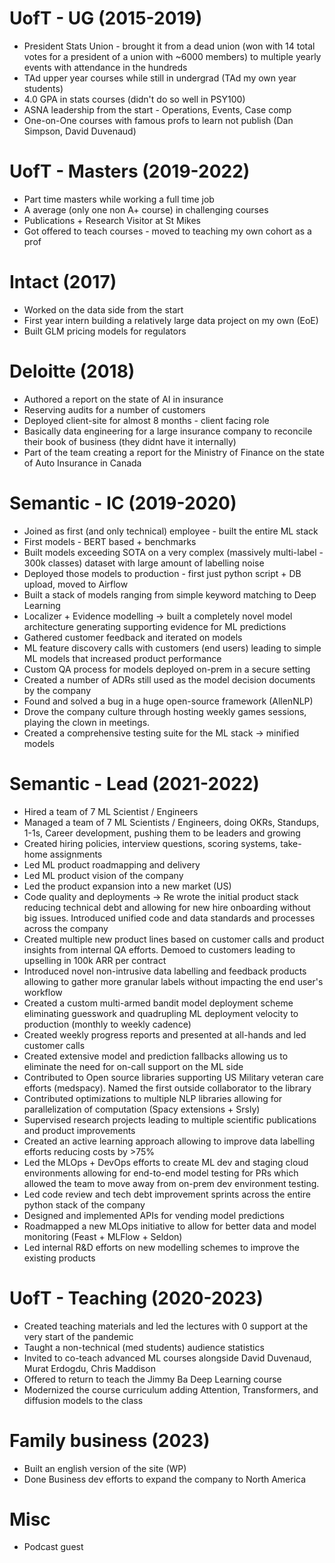 
# UofT - UG (2015-2019)

* President Stats Union - brought it from a dead union (won with 14 total votes for a president of a union with ~6000 members) to multiple yearly events with attendance in the hundreds
* TAd upper year courses while still in undergrad (TAd my own year students)
* 4.0 GPA in stats courses (didn't do so well in PSY100)
* ASNA leadership from the start - Operations, Events, Case comp
* One-on-One courses with famous profs to learn not publish (Dan Simpson, David Duvenaud)

# UofT - Masters (2019-2022)

* Part time masters while working a full time job
* A average (only one non A+ course) in challenging courses
* Publications + Research Visitor at St Mikes
* Got offered to teach courses - moved to teaching my own cohort as a prof

# Intact (2017)

* Worked on the data side from the start
* First year intern building a relatively large data project on my own (EoE)
* Built GLM pricing models for regulators

# Deloitte (2018)

* Authored a report on the state of AI in insurance
* Reserving audits for a number of customers
* Deployed client-site for almost 8 months - client facing role
* Basically data engineering for a large insurance company to reconcile their book of business (they didnt have it internally)
* Part of the team creating a report for the Ministry of Finance on the state of Auto Insurance in Canada

# Semantic - IC (2019-2020)

* Joined as first (and only technical) employee - built the entire ML stack
* First models - BERT based + benchmarks 
* Built models exceeding SOTA on a very complex (massively multi-label - 300k classes) dataset with large amount of labelling noise
* Deployed those models to production - first just python script + DB upload, moved to Airflow
* Built a stack of models ranging from simple keyword matching to Deep Learning
* Localizer + Evidence modelling -> built a completely novel model architecture generating supporting evidence for ML predictions 
* Gathered customer feedback and iterated on models
* ML feature discovery calls with customers (end users) leading to simple ML models that increased product performance
* Custom QA process for models deployed on-prem in a secure setting
* Created a number of ADRs still used as the model decision documents by the company
* Found and solved a bug in a huge open-source framework (AllenNLP)
* Drove the company culture through hosting weekly games sessions, playing the clown in meetings.
* Created a comprehensive testing suite for the ML stack -> minified models

# Semantic - Lead (2021-2022)

* Hired a team of 7 ML Scientist / Engineers
* Managed a team of 7 ML Scientists / Engineers, doing OKRs, Standups, 1-1s, Career development, pushing them to be leaders and growing
* Created hiring policies, interview questions, scoring systems, take-home assignments
* Led ML product roadmapping and delivery
* Led ML product vision of the company
* Led the product expansion into a new market (US)
* Code quality and deployments -> Re wrote the initial product stack reducing technical debt and allowing for new hire onboarding without big issues. Introduced unified code and data standards and processes across the company
* Created multiple new product lines based on customer calls and product insights from internal QA efforts. Demoed to customers leading to upselling in 100k ARR per contract
* Introduced novel non-intrusive data labelling and feedback products allowing to gather more granular labels without impacting the end user's workflow
* Created a custom multi-armed bandit model deployment scheme eliminating guesswork and quadrupling ML deployment velocity to production (monthly to weekly cadence)
* Created weekly progress reports and presented at all-hands and led customer calls
* Created extensive model and prediction fallbacks allowing us to eliminate the need for on-call support on the ML side
* Contributed to Open source libraries supporting US Military veteran care efforts (medspacy). Named the first outside collaborator to the library
* Contributed optimizations to multiple NLP libraries allowing for parallelization of computation (Spacy extensions + Srsly)
* Supervised research projects leading to multiple scientific publications and product improvements
* Created an active learning approach allowing to improve data labelling efforts reducing costs by >75% 
* Led the MLOps + DevOps efforts to create ML dev and staging cloud environments allowing for end-to-end model testing for PRs which allowed the team to move away from on-prem dev environment testing. 
* Led code review and tech debt improvement sprints across the entire python stack of the company
* Designed and implemented APIs for vending model predictions
* Roadmapped a new MLOps initiative to allow for better data and model monitoring (Feast + MLFlow + Seldon)
* Led internal R&D efforts on new modelling schemes to improve the existing products

# UofT - Teaching (2020-2023)

* Created teaching materials and led the lectures with 0 support at the very start of the pandemic
* Taught a non-technical (med students) audience statistics
* Invited to co-teach advanced ML courses alongside David Duvenaud, Murat Erdogdu, Chris Maddison
* Offered to return to teach the Jimmy Ba Deep Learning course
* Modernized the course curriculum adding Attention, Transformers, and diffusion models to the class

# Family business (2023)

* Built an english version of the site (WP)
* Done Business dev efforts to expand the company to North America

# Misc
* Podcast guest 